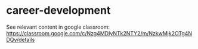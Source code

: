 # career-development


See relevant content in google classroom: https://classroom.google.com/c/Nzg4MDIyNTk2NTY2/m/NzkwMjk2OTg4NDQy/details